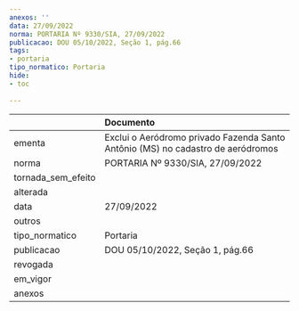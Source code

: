 ```yaml
---
anexos: ''
data: 27/09/2022
norma: PORTARIA Nº 9330/SIA, 27/09/2022
publicacao: DOU 05/10/2022, Seção 1, pág.66
tags:
- portaria
tipo_normatico: Portaria
hide: 
- toc 
 
---
```


|                    | Documento                                                                       |
|:-------------------|:--------------------------------------------------------------------------------|
| ementa             | Exclui o Aeródromo privado Fazenda Santo Antônio (MS) no cadastro de aeródromos |
| norma              | PORTARIA Nº 9330/SIA, 27/09/2022                                                |
| tornada_sem_efeito |                                                                                 |
| alterada           |                                                                                 |
| data               | 27/09/2022                                                                      |
| outros             |                                                                                 |
| tipo_normatico     | Portaria                                                                        |
| publicacao         | DOU 05/10/2022, Seção 1, pág.66                                                 |
| revogada           |                                                                                 |
| em_vigor           |                                                                                 |
| anexos             |                                                                                 |